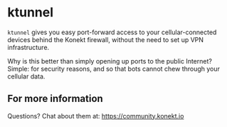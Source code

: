 # ktunnel
`ktunnel` gives you easy port-forward access to your cellular-connected devices behind the Konekt firewall, without the need to set up VPN infrastructure. 

Why is this better than simply opening up ports to the public Internet? Simple: for security reasons, and so that bots cannot chew through your cellular data.

## For more information
Questions? Chat about them at: https://community.konekt.io

